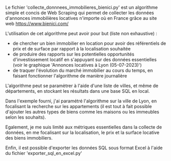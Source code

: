 Le fichier 'collecte_donnnees_immobilieres_bienici.py' est un algorithme simple et concis de Web Scraping qui permet de collecter les données d'annonces immobilières locatives n'importe où en France grâce au site web https://www.bienici.com/

L'utilisation de cet algorithme peut avoir pour but (liste non exhaustive) :
- de chercher un bien immobilier en location pour avoir des référentiels de prix et de surface par rapport à la localisation souhaitée
- de produire des rapports sur les potentielles opportunités d'investissement locatif en s'appuyant sur des données essentielles (voir le graphique 'Annonces locatives à Lyon (05-07-2023)')
- de traquer l'évolution du marché immobilier au cours du temps, en faisant fonctionner l'algorithme de manière journalière

L'algorithme peut se paramètrer à l'aide d'une liste de villes, et même de départements, en stockant les résultats dans une base SQL en local.

Dans l'exemple fourni, j'ai paramétré l'algorithme sur la ville de Lyon, en focalisant la recherche sur les appartements (il est tout à fait possible d'ajouter les autres types de biens comme les maisons ou les immeubles selon les souhaits).

Egalement, je me suis limité aux métriques essentielles dans la collecte de données, en me focalisant sur la localisation, le prix et la surface locative des biens immobiliers.

Enfin, il est possible d'exporter les données SQL sous format Excel à l'aide du fichier 'exporter_sql_en_excel.py'
